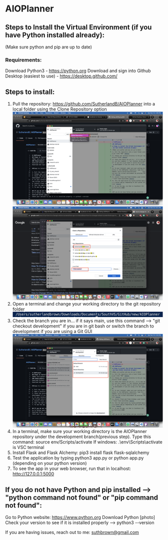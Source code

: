# AIOPlanner
## Steps to Install the Virtual Environment (if you have Python installed already):
(Make sure python and pip are up to date)
### Requirements:
Download Python3 - https://python.org
Download and sign into Github Desktop (easiest to use) - https://desktop.github.com/

## Steps to install:

1. Pull the repository: https://github.com/SutherlandB/AIOPlanner into a local folder using the Clone Repository option ![photo1](githubTutorial/cloneRepoOption.png) ![photo4](githubTutorial/localPath.png)
2. Open a terminal and change your working directory to the git repository folder ![photo2](githubTutorial/workingDirectory.png)
3. Check the branch you are in... if it says main, use this command --> "git checkout development" if you are in git bash or switch the branch to development if you are using a Git GUI ![photo3](githubTutorial/changeBranch.png)
4. In a terminal, make sure your working directory is the AIOPlanner repository under the development branch(previous step). Type this command: source env/Scripts/activate
If windows: .\env\Scripts\activate is VSC terminal
5. Install Flask and Flask Alchemy: pip3 install flask flask-sqlalchemy 
6. Test the application by typing python3 app.py or python app.py (depending on your python version) 
7. To see the app in your web browser, run that in localhost: http://127.0.0.1:5000

## If you do not have Python and pip installed --> "python command not found" or "pip command not found":
Go to Python website: https://www.python.org
Download Python [photo]
Check your version to see if it is installed properly --> python3 --version

If you are having issues, reach out to me: suthbrown@gmail.com
